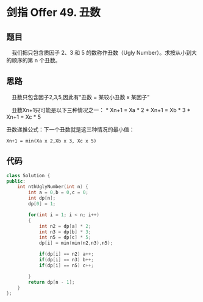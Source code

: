# 剑指 Offer 49. 丑数

## 题目
&emsp;我们把只包含质因子 2、3 和 5 的数称作丑数（Ugly Number）。求按从小到大的顺序的第 n 个丑数。


## 思路
&emsp;丑数只包含因子2,3,5,因此有“丑数 = 某较小丑数 x 某因子”

&emsp;丑数Xn+1只可能是以下三种情况之一：
    * Xn+1 = Xa * 2
    * Xn+1 = Xb * 3
    * Xn+1 = Xc * 5

丑数递推公式：下一个丑数就是这三种情况的最小值：

```Xn+1 = min(Xa x 2,Xb x 3, Xc x 5)```

## 代码
```cpp
class Solution {
public:
    int nthUglyNumber(int n) {
        int a = 0,b = 0,c = 0;
        int dp[n];
        dp[0] = 1;

        for(int i = 1; i < n; i++)
        {
            int n2 = dp[a] * 2;
            int n3 = dp[b] * 3;
            int n5 = dp[c] * 5;
            dp[i] = min(min(n2,n3),n5);

            if(dp[i] == n2) a++;
            if(dp[i] == n3) b++;
            if(dp[i] == n5) c++;

        }
        return dp[n - 1];
    }
};
```




